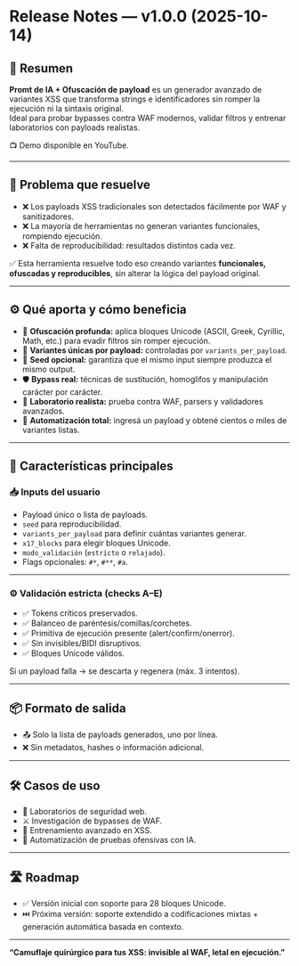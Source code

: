 # Release Notes — v1.0.0 (2025-10-14)

## 🧠 Resumen
**Promt de IA + Ofuscación de payload** es un generador avanzado de variantes XSS que transforma strings e identificadores sin romper la ejecución ni la sintaxis original.  
Ideal para probar bypasses contra WAF modernos, validar filtros y entrenar laboratorios con payloads realistas.

📺 Demo disponible en YouTube.

---

## 🧪 Problema que resuelve
- ❌ Los payloads XSS tradicionales son detectados fácilmente por WAF y sanitizadores.
- ❌ La mayoría de herramientas no generan variantes funcionales, rompiendo ejecución.
- ❌ Falta de reproducibilidad: resultados distintos cada vez.

✅ Esta herramienta resuelve todo eso creando variantes **funcionales, ofuscadas y reproducibles**, sin alterar la lógica del payload original.

---

## ⚙️ Qué aporta y cómo beneficia
- 🧬 **Ofuscación profunda:** aplica bloques Unicode (ASCII, Greek, Cyrillic, Math, etc.) para evadir filtros sin romper ejecución.
- 🔁 **Variantes únicas por payload:** controladas por `variants_per_payload`.
- 🎯 **Seed opcional:** garantiza que el mismo input siempre produzca el mismo output.
- 🛡️ **Bypass real:** técnicas de sustitución, homoglifos y manipulación carácter por carácter.
- 🧪 **Laboratorio realista:** prueba contra WAF, parsers y validadores avanzados.
- 🤖 **Automatización total:** ingresá un payload y obtené cientos o miles de variantes listas.

---

## 🧰 Características principales

### 📥 Inputs del usuario
- Payload único o lista de payloads.
- `seed` para reproducibilidad.
- `variants_per_payload` para definir cuántas variantes generar.
- `x17_blocks` para elegir bloques Unicode.
- `modo_validación` (`estricto` o `relajado`).
- Flags opcionales: `#*`, `#**`, `#a`.

---

### ⚙️ Validación estricta (checks A–E)
- ✅ Tokens críticos preservados.
- ✅ Balanceo de paréntesis/comillas/corchetes.
- ✅ Primitiva de ejecución presente (alert/confirm/onerror).
- ✅ Sin invisibles/BIDI disruptivos.
- ✅ Bloques Unicode válidos.

Si un payload falla → se descarta y regenera (máx. 3 intentos).

---

## 📦 Formato de salida
- 📤 Solo la lista de payloads generados, uno por línea.
- ❌ Sin metadatos, hashes o información adicional.

---

## 🛠️ Casos de uso
- 🧪 Laboratorios de seguridad web.
- ⚔️ Investigación de bypasses de WAF.
- 🧠 Entrenamiento avanzado en XSS.
- 🤖 Automatización de pruebas ofensivas con IA.

---

## 🛣️ Roadmap
- ✅ Versión inicial con soporte para 28 bloques Unicode.
- ⏭️ Próxima versión: soporte extendido a codificaciones mixtas + generación automática basada en contexto.

---

**“Camuflaje quirúrgico para tus XSS: invisible al WAF, letal en ejecución.”**
